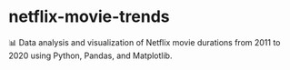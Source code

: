 # netflix-movie-trends
📊 Data analysis and visualization of Netflix movie durations from 2011 to 2020 using Python, Pandas, and Matplotlib.
